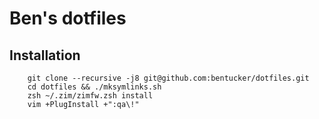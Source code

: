 # Ben's dotfiles

## Installation
        git clone --recursive -j8 git@github.com:bentucker/dotfiles.git
        cd dotfiles && ./mksymlinks.sh
        zsh ~/.zim/zimfw.zsh install
        vim +PlugInstall +":qa\!"
